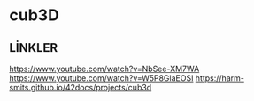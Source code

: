 # cub3D

LİNKLER
-------
https://www.youtube.com/watch?v=NbSee-XM7WA
https://www.youtube.com/watch?v=W5P8GlaEOSI
https://harm-smits.github.io/42docs/projects/cub3d
